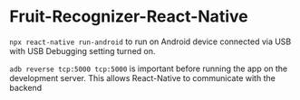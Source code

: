 # Fruit-Recognizer-React-Native
```npx react-native run-android``` to run on Android device connected via USB with USB Debugging setting turned on.

```adb reverse tcp:5000 tcp:5000``` is important before running the app on the development server. This allows React-Native to communicate with the backend
